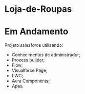 # Loja-de-Roupas
# Em Andamento
Projeto salesforce utilizando:
* Conhecimentos de administrador;
* Process builder;
* Flow; 
* Visualforce Page;
* LWC;
* Aura Components;
* Apex.
